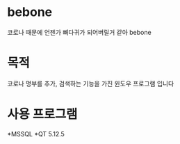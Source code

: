 # bebone
코로나 때문에 언젠가 뼈다귀가 되어버릴거 같아 bebone

# 목적
코로나 명부를 추가, 검색하는 기능을 가진 윈도우 프로그램 입니다

# 사용 프로그램
*MSSQL
*QT 5.12.5

